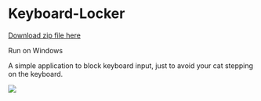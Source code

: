 # Keyboard-Locker

[Download zip file here](https://limanson.github.io/Keyboard-Locker/Resources/Keyboard-Locker-Launcher.zip)


Run on Windows

A simple application to block keyboard input, just to avoid your cat stepping on the keyboard.

![](https://limanson.github.io/Keyboard-Locker/Resources/Preview-Image.jpg)
